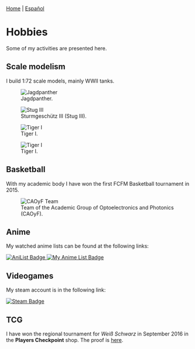 [Home](index.md) \| [Español](hobbiesesp.md)

# Hobbies

Some of my activities are presented here.

## Scale modelism

I build 1:72 scale models, mainly WWII tanks.

<div>
<figure>
  <img
  src="https://imgur.com/eKlDcF7.jpg"
  alt="Jagdpanther">
  <figcaption>
  Jagdpanther.
  </figcaption>
</figure>

<figure>
  <img
  src="https://imgur.com/r4DFJAA.jpg"
  alt="Stug III">
  <figcaption>
  Sturmgeschütz III (Stug III).
  </figcaption>
</figure>

<figure>
  <img
  src="https://imgur.com/RVRM75Q.jpg"
  alt="Tiger I">
  <figcaption>
  Tiger I.
  </figcaption>
</figure>

<figure>
  <img
  src="https://imgur.com/6PMOXKG.jpg"
  alt="Tiger I">
  <figcaption>
  Tiger I.
  </figcaption>
</figure>
</div>

## Basketball

With my academic body I have won the first FCFM Basketball tournament in 2015.

<figure>
  <img
  src="https://imgur.com/a/xpNULt8.jpg"
  alt="CAOyF Team">
  <figcaption>
  Team of the Academic Group of Optoelectronics and Photonics (CAOyF).
  </figcaption>
</figure>

## Anime

My watched anime lists can be found at the following links:

<div id="badges_anime">
<a href="https://anilist.co/user/DavidSA06/">
    <img src="https://img.shields.io/badge/AniList-02A9FF?style=for-the-badge&logo=AniList&logoColor=white" alt="AniList Badge"/>
  </a>
  <a href="https://myanimelist.net/profile/DavidSA06">
    <img src="https://img.shields.io/badge/Myanimelist-2E51A2?style=for-the-badge&logo=myanimelist&logoColor=white" alt="My Anime List Badge"/>
  </a>
</div>

## Videogames

My steam account is in the following link:

<div id="badges_games">
  <a href="https://steamcommunity.com/profiles/76561198045571750/">
    <img src="https://img.shields.io/badge/Steam-000000?style=for-the-badge&logo=steam&logoColor=white" alt="Steam Badge"/>
  </a>
</div>

## TCG

I have won the regional tournament for *Weiß Schwarz* in September 2016 in the **Players Checkpoint** shop. The proof is [here](https://goo.gl/maps/3wHKTgP4pMBYeRW18).